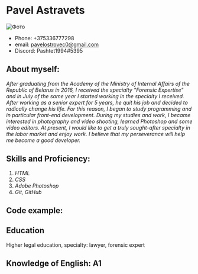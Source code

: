 # Pavel Astravets

![Фото](/D:\Прог\IMG_E1767.jpg/ "Аватар")


* Phone: +375336777298
* email: pavelostrovec0@gmail.com
* Discord: Pashtet1994#5395


## About myself:


*After graduating from the Academy of the Ministry of Internal Affairs of the Republic of Belarus in 2016, I received the specialty "Forensic Expertise" and in July of the same year I started working in the specialty I received. After working as a senior expert for 5 years, he quit his job and decided to radically change his life. For this reason, I began to study programming and in particular front-end development. During my studies and work, I became interested in photography and video shooting, learned Photoshop and some video editors. At present, I would like to get a truly sought-after specialty in the labor market and enjoy work. I believe that my perseverance will help me become a good developer.*
## Skills and Proficiency:


1. *HTML*
2. *CSS*
3. *Adobe Photoshop*
4. *Git, GitHub*


## Code example:


## Education
Higher legal education, specialty: lawyer, forensic expert

## Knowledge of English: A1 